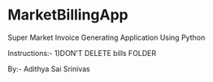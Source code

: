# MarketBillingApp
Super Market Invoice Generating Application Using Python

Instructions:-
1)DON'T DELETE bills FOLDER

By:- Adithya Sai Srinivas
